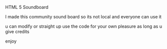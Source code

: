 HTML 5 Soundboard



I made this community sound board so its not local 
and everyone can use it 

u can modify or straight up use the code for your own pleasure
as long as u give credits 


enjoy
